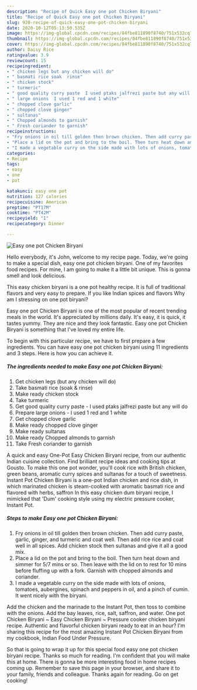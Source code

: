```yaml
---
description: "Recipe of Quick Easy one pot Chicken Biryani"
title: "Recipe of Quick Easy one pot Chicken Biryani"
slug: 920-recipe-of-quick-easy-one-pot-chicken-biryani
date: 2020-10-12T05:13:50.535Z
image: https://img-global.cpcdn.com/recipes/84fbe811890f8740/751x532cq70/easy-one-pot-chicken-biryani-recipe-main-photo.jpg
thumbnail: https://img-global.cpcdn.com/recipes/84fbe811890f8740/751x532cq70/easy-one-pot-chicken-biryani-recipe-main-photo.jpg
cover: https://img-global.cpcdn.com/recipes/84fbe811890f8740/751x532cq70/easy-one-pot-chicken-biryani-recipe-main-photo.jpg
author: Daisy Rice
ratingvalue: 3.9
reviewcount: 15
recipeingredient:
- " chicken legs but any chicken will do"
- " basmati rice soak  rinse"
- " chicken stock"
- " turmeric"
- " good quality curry paste  I used ptaks jalfrezi paste but any will do"
- " large onions  I used 1 red and 1 white"
- " chopped clove garlic"
- " chopped clove ginger"
- " sultanas"
- " Chopped almonds to garnish"
- " Fresh coriander to garnish"
recipeinstructions:
- "Fry onions in oil till golden then brown chicken. Then add curry paste, garlic, ginger, and turmeric and coat well. Then add rice rice and coat well in all spices. Add chicken stock then sultanas and give it all a good mix."
- "Place a lid on the pot and bring to the boil. Then turn heat down and simmer for 5/7 mins or so. Then leave with the lid on to rest for 10 mins before fluffing up with a fork. Garnish with chopped almonds and coriander."
- "I made a vegetable curry on the side made with lots of onions, tomatoes, aubergines, spinach and peppers in oil, and a pinch of cumin. It went nicely with the biryani."
categories:
- Recipe
tags:
- easy
- one
- pot

katakunci: easy one pot 
nutrition: 127 calories
recipecuisine: American
preptime: "PT17M"
cooktime: "PT42M"
recipeyield: "1"
recipecategory: Dinner

---
```



![Easy one pot Chicken Biryani](https://img-global.cpcdn.com/recipes/84fbe811890f8740/751x532cq70/easy-one-pot-chicken-biryani-recipe-main-photo.jpg)

Hello everybody, it's John, welcome to my recipe page. Today, we're going to make a special dish, easy one pot chicken biryani. One of my favorites food recipes. For mine, I am going to make it a little bit unique. This is gonna smell and look delicious.

This easy chicken biryani is a one pot healthy recipe. It is full of traditional flavors and very easy to prepare. If you like Indian spices and flavors Why am I stressing on one pot biryani?

Easy one pot Chicken Biryani is one of the most popular of recent trending meals in the world. It's appreciated by millions daily. It's easy, it is quick, it tastes yummy. They are nice and they look fantastic. Easy one pot Chicken Biryani is something that I've loved my entire life.


To begin with this particular recipe, we have to first prepare a few ingredients. You can have easy one pot chicken biryani using 11 ingredients and 3 steps. Here is how you can achieve it.

<!--inarticleads1-->

##### The ingredients needed to make Easy one pot Chicken Biryani:

1. Get  chicken legs (but any chicken will do)
1. Take  basmati rice (soak &amp; rinse)
1. Make ready  chicken stock
1. Take  turmeric
1. Get  good quality curry paste - I used ptaks jalfrezi paste but any will do
1. Prepare  large onions - I used 1 red and 1 white
1. Get  chopped clove garlic
1. Make ready  chopped clove ginger
1. Make ready  sultanas
1. Make ready  Chopped almonds to garnish
1. Take  Fresh coriander to garnish


A quick and easy One-Pot Easy Chicken Biryani recipe, from our authentic Indian cuisine collection. Find brilliant recipe ideas and cooking tips at Gousto. To make this one pot wonder, you&#39;ll cook rice with British chicken, green beans, aromatic curry spices and sultanas for a touch of sweetness. Instant Pot Chicken Biryani is a one-pot Indian chicken and rice dish, in which marinated chicken is steam-cooked with aromatic basmati rice and flavored with herbs, saffron In this easy chicken dum biryani recipe, I mimicked that &#39;Dum&#39; cooking style using my electric pressure cooker, Instant Pot. 

<!--inarticleads2-->

##### Steps to make Easy one pot Chicken Biryani:

1. Fry onions in oil till golden then brown chicken. Then add curry paste, garlic, ginger, and turmeric and coat well. Then add rice rice and coat well in all spices. Add chicken stock then sultanas and give it all a good mix.
1. Place a lid on the pot and bring to the boil. Then turn heat down and simmer for 5/7 mins or so. Then leave with the lid on to rest for 10 mins before fluffing up with a fork. Garnish with chopped almonds and coriander.
1. I made a vegetable curry on the side made with lots of onions, tomatoes, aubergines, spinach and peppers in oil, and a pinch of cumin. It went nicely with the biryani.


Add the chicken and the marinade to the Instant Pot, then toss to combine with the onions. Add the bay leaves, rice, salt, saffron, and water. One pot Chicken Biryani ~ Easy Chicken Biryani ~ Pressure cooker chicken biryani recipe. Authentic and flavorful chicken biryani ready to eat in an hour? I&#39;m sharing this recipe for the most amazing Instant Pot Chicken Biryani from my cookbook, Indian Food Under Pressure. 

So that is going to wrap it up for this special food easy one pot chicken biryani recipe. Thanks so much for reading. I'm confident that you will make this at home. There is gonna be more interesting food in home recipes coming up. Remember to save this page in your browser, and share it to your family, friends and colleague. Thanks again for reading. Go on get cooking!
